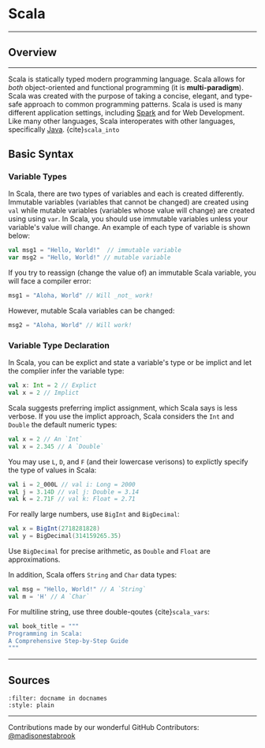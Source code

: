 # Scala

---

## Overview
---
Scala is statically typed modern programming language. Scala allows for _both_ object-oriented and functional programming (it is **multi-paradigm**). Scala was created with the purpose of taking a concise, elegant, and type-safe approach to common programming patterns. Scala is used is many different application settings, including [Spark](https://makeuseofdata.com/programming/frameworks/apache_spark/index.html) and for Web Development. Like many other languages, Scala interoperates with other languages, specifically [Java](https://makeuseofdata.com/programming/languages/java/index.html). {cite}`scala_into`

## Basic Syntax
### Variable Types
In Scala, there are two types of variables and each is created differently. Immutable variables (variables that cannot be changed) are created using `val` while mutable variables (variables whose value will change) are created using using `var`. In Scala, you should use immutable variables unless your variable's value will change. An example of each type of variable is shown below:
```scala
val msg1 = "Hello, World!"  // immutable variable
var msg2 = "Hello, World!" // mutable variable
```
If you try to reassign (change the value of) an immutable Scala variable, you will face a compiler error:
```scala
msg1 = "Aloha, World" // Will _not_ work!
```
However, mutable Scala variables can be changed:
```scala
msg2 = "Aloha, World" // Will work!
```
### Variable Type Declaration
In Scala, you can be explict and state a variable's type or be implict and let the complier infer the variable type:
```scala
val x: Int = 2 // Explict
val x = 2 // Implict
```
Scala suggests preferring implict assignment, which Scala says is less verbose. If you use the implict approach, Scala considers the `Int` and `Double` the default numeric types:
```scala
val x = 2 // An `Int`
val x = 2.345 // A `Double`
```
You may use `L`, `D`, and `F` (and their lowercase verisons) to explictly specify the type of values in Scala:
```scala
val i = 2_000L // val i: Long = 2000
val j = 3.14D // val j: Double = 3.14
val k = 2.71F // val k: Float = 2.71
```
For really large numbers, use `BigInt` and `BigDecimal`:
```scala
val x = BigInt(2718281828)
val y = BigDecimal(314159265.35)
```
Use `BigDecimal` for precise arithmetic, as `Double` and `Float` are approximations.

In addition, Scala offers `String` and `Char` data types:
```scala
val msg = "Hello, World!" // A `String`
val m = 'H' // A `Char`
```
For multiline string, use three double-qoutes {cite}`scala_vars`:
```scala
val book_title = """
Programming in Scala:
A Comprehensive Step-by-Step Guide
"""
```
---

## Sources

```{bibliography} references.bib
:filter: docname in docnames
:style: plain
```

---

Contributions made by our wonderful GitHub Contributors: [@madisonestabrook](https://github.com/madisonestabrook)